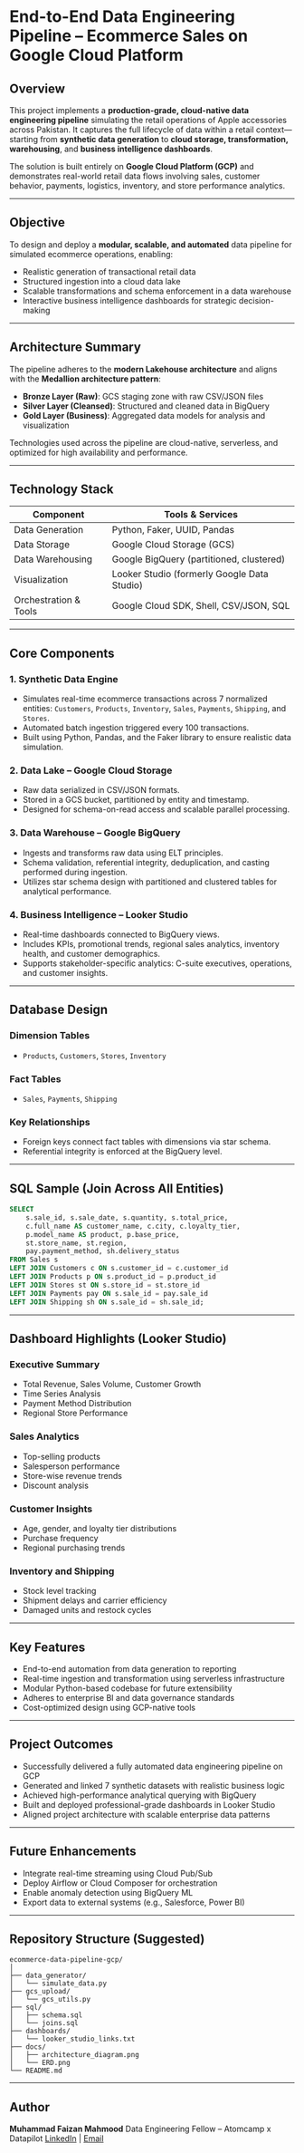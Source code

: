 
# End-to-End Data Engineering Pipeline – Ecommerce Sales on Google Cloud Platform

## Overview

This project implements a **production-grade, cloud-native data engineering pipeline** simulating the retail operations of Apple accessories across Pakistan. It captures the full lifecycle of data within a retail context—starting from **synthetic data generation** to **cloud storage, transformation, warehousing**, and **business intelligence dashboards**.

The solution is built entirely on **Google Cloud Platform (GCP)** and demonstrates real-world retail data flows involving sales, customer behavior, payments, logistics, inventory, and store performance analytics.

---

## Objective

To design and deploy a **modular, scalable, and automated** data pipeline for simulated ecommerce operations, enabling:

* Realistic generation of transactional retail data
* Structured ingestion into a cloud data lake
* Scalable transformations and schema enforcement in a data warehouse
* Interactive business intelligence dashboards for strategic decision-making

---

## Architecture Summary

The pipeline adheres to the **modern Lakehouse architecture** and aligns with the **Medallion architecture pattern**:

* **Bronze Layer (Raw)**: GCS staging zone with raw CSV/JSON files
* **Silver Layer (Cleansed)**: Structured and cleaned data in BigQuery
* **Gold Layer (Business)**: Aggregated data models for analysis and visualization

Technologies used across the pipeline are cloud-native, serverless, and optimized for high availability and performance.

---

## Technology Stack

| Component             | Tools & Services                            |
| --------------------- | ------------------------------------------- |
| Data Generation       | Python, Faker, UUID, Pandas                 |
| Data Storage          | Google Cloud Storage (GCS)                  |
| Data Warehousing      | Google BigQuery (partitioned, clustered)    |
| Visualization         | Looker Studio (formerly Google Data Studio) |
| Orchestration & Tools | Google Cloud SDK, Shell, CSV/JSON, SQL      |

---

## Core Components

### 1. Synthetic Data Engine

* Simulates real-time ecommerce transactions across 7 normalized entities: `Customers`, `Products`, `Inventory`, `Sales`, `Payments`, `Shipping`, and `Stores`.
* Automated batch ingestion triggered every 100 transactions.
* Built using Python, Pandas, and the Faker library to ensure realistic data simulation.

### 2. Data Lake – Google Cloud Storage

* Raw data serialized in CSV/JSON formats.
* Stored in a GCS bucket, partitioned by entity and timestamp.
* Designed for schema-on-read access and scalable parallel processing.

### 3. Data Warehouse – Google BigQuery

* Ingests and transforms raw data using ELT principles.
* Schema validation, referential integrity, deduplication, and casting performed during ingestion.
* Utilizes star schema design with partitioned and clustered tables for analytical performance.

### 4. Business Intelligence – Looker Studio

* Real-time dashboards connected to BigQuery views.
* Includes KPIs, promotional trends, regional sales analytics, inventory health, and customer demographics.
* Supports stakeholder-specific analytics: C-suite executives, operations, and customer insights.

---

## Database Design

### Dimension Tables

* `Products`, `Customers`, `Stores`, `Inventory`

### Fact Tables

* `Sales`, `Payments`, `Shipping`

### Key Relationships

* Foreign keys connect fact tables with dimensions via star schema.
* Referential integrity is enforced at the BigQuery level.

---

## SQL Sample (Join Across All Entities)

```sql
SELECT
    s.sale_id, s.sale_date, s.quantity, s.total_price,
    c.full_name AS customer_name, c.city, c.loyalty_tier,
    p.model_name AS product, p.base_price,
    st.store_name, st.region,
    pay.payment_method, sh.delivery_status
FROM Sales s
LEFT JOIN Customers c ON s.customer_id = c.customer_id
LEFT JOIN Products p ON s.product_id = p.product_id
LEFT JOIN Stores st ON s.store_id = st.store_id
LEFT JOIN Payments pay ON s.sale_id = pay.sale_id
LEFT JOIN Shipping sh ON s.sale_id = sh.sale_id;
```

---

## Dashboard Highlights (Looker Studio)

### Executive Summary

* Total Revenue, Sales Volume, Customer Growth
* Time Series Analysis
* Payment Method Distribution
* Regional Store Performance

### Sales Analytics

* Top-selling products
* Salesperson performance
* Store-wise revenue trends
* Discount analysis

### Customer Insights

* Age, gender, and loyalty tier distributions
* Purchase frequency
* Regional purchasing trends

### Inventory and Shipping

* Stock level tracking
* Shipment delays and carrier efficiency
* Damaged units and restock cycles

---

## Key Features

* End-to-end automation from data generation to reporting
* Real-time ingestion and transformation using serverless infrastructure
* Modular Python-based codebase for future extensibility
* Adheres to enterprise BI and data governance standards
* Cost-optimized design using GCP-native tools

---

## Project Outcomes

* Successfully delivered a fully automated data engineering pipeline on GCP
* Generated and linked 7 synthetic datasets with realistic business logic
* Achieved high-performance analytical querying with BigQuery
* Built and deployed professional-grade dashboards in Looker Studio
* Aligned project architecture with scalable enterprise data patterns

---

## Future Enhancements

* Integrate real-time streaming using Cloud Pub/Sub
* Deploy Airflow or Cloud Composer for orchestration
* Enable anomaly detection using BigQuery ML
* Export data to external systems (e.g., Salesforce, Power BI)

---

## Repository Structure (Suggested)

```
ecommerce-data-pipeline-gcp/
│
├── data_generator/
│   └── simulate_data.py
├── gcs_upload/
│   └── gcs_utils.py
├── sql/
│   ├── schema.sql
│   └── joins.sql
├── dashboards/
│   └── looker_studio_links.txt
├── docs/
│   ├── architecture_diagram.png
│   └── ERD.png
└── README.md
```

---

## Author

**Muhammad Faizan Mahmood**
Data Engineering Fellow – Atomcamp x Datapilot
[LinkedIn](https://linkedin.com/in/m-faizan-mahmood) | [Email](mailto:faizanworkmail1@gmail.com)

